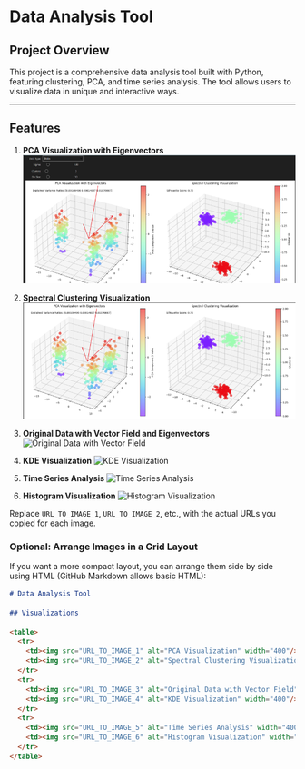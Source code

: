 # Data Analysis Tool

## Project Overview

This project is a comprehensive data analysis tool built with Python, featuring clustering, PCA, and time series analysis. The tool allows users to visualize data in unique and interactive ways.

---

## Features

1. **PCA Visualization with Eigenvectors**
   ![PCA Visualization with Eigenvectors](https://github.com/ptessieri/data-analysis-tool-python/blob/main/Screenshot%202024-10-28%20181428_resized.png?raw=true)

2. **Spectral Clustering Visualization**
   ![Spectral Clustering Visualization](https://github.com/ptessieri/data-analysis-tool-python/blob/main/Screenshot%202024-10-28%20181429_resized.png?raw=true)

3. **Original Data with Vector Field and Eigenvectors**
   ![Original Data with Vector Field](URL_TO_IMAGE_3)

4. **KDE Visualization**
   ![KDE Visualization](URL_TO_IMAGE_4)

5. **Time Series Analysis**
   ![Time Series Analysis](URL_TO_IMAGE_5)

6. **Histogram Visualization**
   ![Histogram Visualization](URL_TO_IMAGE_6)

Replace `URL_TO_IMAGE_1`, `URL_TO_IMAGE_2`, etc., with the actual URLs you copied for each image.

### Optional: Arrange Images in a Grid Layout

If you want a more compact layout, you can arrange them side by side using HTML (GitHub Markdown allows basic HTML):

```markdown
# Data Analysis Tool

## Visualizations

<table>
  <tr>
    <td><img src="URL_TO_IMAGE_1" alt="PCA Visualization" width="400"/></td>
    <td><img src="URL_TO_IMAGE_2" alt="Spectral Clustering Visualization" width="400"/></td>
  </tr>
  <tr>
    <td><img src="URL_TO_IMAGE_3" alt="Original Data with Vector Field" width="400"/></td>
    <td><img src="URL_TO_IMAGE_4" alt="KDE Visualization" width="400"/></td>
  </tr>
  <tr>
    <td><img src="URL_TO_IMAGE_5" alt="Time Series Analysis" width="400"/></td>
    <td><img src="URL_TO_IMAGE_6" alt="Histogram Visualization" width="400"/></td>
  </tr>
</table>
